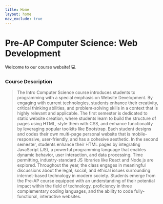 ```yaml
---
title: Home
layout: home
nav_exclude: true
---
```


# Pre-AP Computer Science: Web Development
Welcome to our course website! 💻

### Course Description
> The Intro Computer Science course introduces students to programming with a special emphasis on Website Development. By engaging with current technologies, students enhance their creativity, critical thinking abilities, and problem-solving skills in a context that is highly relevant and applicable. The first semester is dedicated to static website creation, where students learn to build the structure of pages using HTML, style them with CSS, and enhance functionality by leveraging popular toolkits like Bootstrap. Each student designs and codes their own multi-page personal website that is mobile-responsive, user-friendly, and has a cohesive aesthetic. In the second semester, students enhance their HTML pages by integrating JavaScript (JS), a powerful programming language that enables dynamic behavior, user interaction, and data processing. Time permitting, industry-standard JS libraries like React and Node.js are explored. Throughout the year, the class engages in meaningful discussions about the legal, social, and ethical issues surrounding internet-based technology in modern society. Students emerge from the Pre-AP course equipped with an understanding of their potential impact within the field of technology, proficiency in three complementary coding languages, and the ability to code fully-functional, interactive websites. 
